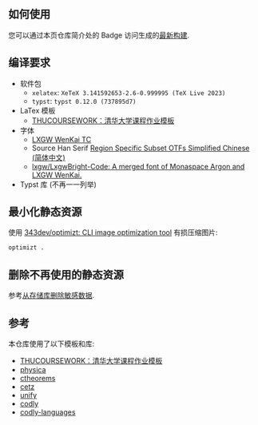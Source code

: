 ## 如何使用

您可以通过本页仓库简介处的 Badge 访问生成的[最新构建](https://note.adamanteye.cc).

## 编译要求

- 软件包
  - `xelatex`: `XeTeX 3.141592653-2.6-0.999995 (TeX Live 2023)`
  - `typst`: `typst 0.12.0 (737895d7)`
- LaTex 模板
  - [THUCOURSEWORK：清华大学课程作业模板](https://github.com/zhaofeng-shu33/THU-coursework-template)
- 字体
  - [LXGW WenKai TC](https://github.com/lxgw/LxgwWenkaiTC)
  - Source Han Serif [Region Specific Subset OTFs Simplified Chinese (简体中文)](https://github.com/adobe-fonts/source-han-serif/releases/tag/2.002R)
  - [lxgw/LxgwBright-Code: A merged font of Monaspace Argon and LXGW WenKai.](https://github.com/lxgw/LxgwBright-Code)
- Typst 库 (不再一一列举)

## 最小化静态资源

使用 [343dev/optimizt: CLI image optimization tool](https://github.com/343dev/optimizt) 有损压缩图片:

```sh
optimizt .
```

## 删除不再使用的静态资源

参考[从存储库删除敏感数据](https://docs.github.com/en/authentication/keeping-your-account-and-data-secure/removing-sensitive-data-from-a-repository).

## 参考

本仓库使用了以下模板和库:

- [THUCOURSEWORK：清华大学课程作业模板](https://github.com/zhaofeng-shu33/THU-coursework-template)
- [physica](https://github.com/Leedehai/typst-physics)
- [ctheorems](https://github.com/sahasatvik/typst-theorems)
- [cetz](https://github.com/cetz-package/cetz)
- [unify](https://github.com/ChHecker/unify)
- [codly](https://github.com/Dherse/codly)
- [codly-languages](https://github.com/swaits/typst-collection)
